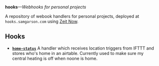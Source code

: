 **hooks**_—Webhooks for personal projects_

A repository of webook handlers for personal projects, deployed at `hooks.samgarson.com` using [Zeit Now](https://now.sh).

## Hooks

- [**`home-status`**](api/home-status.js) A handler which receives location triggers from IFTTT and stores who's home in an airtable. Currently used to make sure my central heating is off when noone is home.

